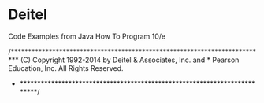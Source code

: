 # Deitel
Code Examples from Java How To Program 10/e

/**************************************************************************
(C) Copyright 1992-2014 by Deitel & Associates, Inc. and *
Pearson Education, Inc. All Rights Reserved. 
* *************************************************************************/
